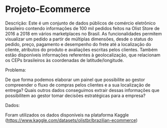 # Projeto-Ecommerce

Descrição:
Este é um conjunto de dados públicos de comércio eletrônico brasileiro contendo informações de 100 mil pedidos feitos na Olist Store de 2016 a 2018 em vários marketplaces no Brasil. As funcionalidades permitem visualizar um pedido a partir de múltiplas dimensões, desde o status do pedido, preço, pagamento e desempenho do frete até a localização do cliente, atributos do produto e avaliações escritas pelos clientes. Também estão disponíveis informações referentes à geolocalização, que relacionam os CEPs brasileiros às coordenadas de latitude/longitude.

Problema:

De que forma podemos elaborar um painel que possibilite ao gestor compreender o fluxo de compras pelos clientes e a sua localização de entrega? Quais outros dados conseguimos extrair dessas informações que possibilitem ao gestor tomar decisões estratégicas para a empresa?

Dados:

Foram utilizados os dados disponíveis na plataforma Kaggle (https://www.kaggle.com/datasets/olistbr/brazilian-ecommerce)



